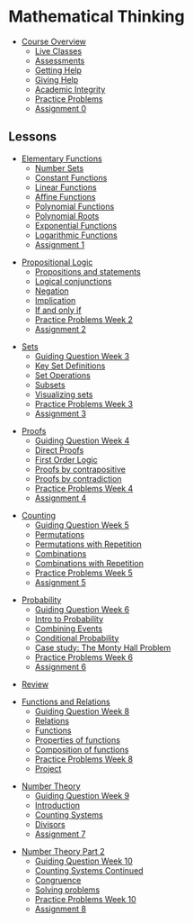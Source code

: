 # Mathematical Thinking
<!-- name:Mathematical Thinking, code:CSF004, term:Oct-2023, about_path:src/course-overview.md -->

- [Course Overview](course-overview.md) <!-- w:60, k:general, p:2023-09-27 -->
  - [Live Classes](live-classes.md) <!-- w:30, k:assignment, g:10, d:2023-10-02, p:2023-09-27 -->
  - [Assessments](assessments.md) <!-- w:30, k:general, p:2023-09-27 -->
  - [Getting Help](getting-help.md) <!-- w:30, k:general, p:2023-09-27 -->
  - [Giving Help](giving-help.md) <!-- w:30, k:general, p:2023-09-27 -->
  - [Academic Integrity](academic-integrity.md) <!-- w:30, k:general, p:2023-09-27 -->
  - [Practice Problems](homework/problem-sets/week0.md) <!-- w:300, k:general, p:2023-09-27 -->
  - [Assignment 0](homework/assignments/assignment0.md) <!-- w:60, k:assignmentSummative, g:6.5, d:2023-10-02, p:2023-09-27 -->

## Lessons

<!-- Week 1 -->
- [Elementary Functions](lessons/elementary-functions.md) <!-- w:90, k:general, p:2023-09-27 -->
  - [Number Sets](lessons/elementary-functions/number-sets.md) <!-- w:90, k:general, p:2023-09-27 -->
  - [Constant Functions](lessons/elementary-functions/constant-functions.md)  <!-- w:90, k:general, p:2023-09-27 -->
  - [Linear Functions](lessons/elementary-functions/linear-functions.md)  <!-- w:90, k:general, p:2023-09-27 -->
  - [Affine Functions](lessons/elementary-functions/affine-functions.md)  <!-- w:90, k:general, p:2023-09-27 -->
  - [Polynomial Functions](lessons/elementary-functions/polynomials.md)  <!-- w:90, k:general, p:2023-09-27 -->
  - [Polynomial Roots](lessons/elementary-functions/polynomial-roots.md)  <!-- w:90, k:general, p:2023-09-27 -->
  - [Exponential Functions](lessons/elementary-functions/exponentials.md)  <!-- w:90, k:general, p:2023-09-27 -->
  - [Logarithmic Functions](lessons/elementary-functions/logarithms.md)  <!-- w:90, k:general, p:2023-09-27 -->
  - [Assignment 1](homework/assignments/assignment1.md) <!-- w:60, k:assignmentSummative, g:6.5, d:2023-10-02, p:2023-09-27 -->

<!-- Week 2 -->
- [Propositional Logic](lessons/propositional-logic.md) <!-- w:90, k:general, p:2023-09-27 -->
  - [Propositions and statements](lessons/propositional-logic/propositions.md)  <!-- w:90, k:general, p:2023-09-27 -->
  - [Logical conjunctions](lessons/propositional-logic/logical-conjunctions.md)  <!-- w:90, k:general, p:2023-09-27 -->
  - [Negation](lessons/propositional-logic/negation.md)  <!-- w:90, k:general, p:2023-09-27 -->
  - [Implication](lessons/propositional-logic/implication.md)  <!-- w:90, k:general, p:2023-09-27 -->
  - [If and only if](lessons/propositional-logic/iff.md)  <!-- w:90, k:general, p:2023-09-27 -->
  - [Practice Problems Week 2](homework/problem-sets/week1.md) <!-- w:300, k:general, p:2023-09-27 -->
  - [Assignment 2](homework/assignments/assignment2.md) <!-- w:60, k:assignmentSummative, g:6.5, d:2023-10-02, p:2023-09-27 -->

<!-- Week 3 -->
- [Sets](lessons/sets.md) <!-- w:90, k:general, p:2023-09-27 -->
  - [Guiding Question Week 3](homework/the-question/week2.md)  <!-- w:90, k:general, p:2023-09-27 -->
  - [Key Set Definitions](lessons/sets/set_definitions.md)  <!-- w:90, k:general, p:2023-09-27 -->
  - [Set Operations](lessons/sets/set_operations.md)  <!-- w:90, k:general, p:2023-09-27 -->
  - [Subsets](lessons/sets/subsets.md)  <!-- w:90, k:general, p:2023-09-27 -->
  - [Visualizing sets](lessons/sets/visualizing_sets.md)  <!-- w:90, k:general, p:2023-09-27 -->
  - [Practice Problems Week 3](homework/problem-sets/week2.md) <!-- w:300, k:general, p:2023-09-27 -->
  - [Assignment 3](homework/assignments/assignment3.md) <!-- w:60, k:assignmentSummative, g:6.5, d:2023-10-02, p:2023-09-27 -->

<!-- Week 4 -->
- [Proofs](lessons/proofs.md) <!-- w:90, k:general, p:2023-09-27 -->
  - [Guiding Question Week 4](homework/the-question/week3.md)  <!-- w:90, k:general, p:2023-09-27 -->
  - [Direct Proofs](lessons/proofs/direct_proofs.md)  <!-- w:90, k:general, p:2023-09-27 -->
  - [First Order Logic](lessons/proofs/first_order_logic.md)  <!-- w:90, k:general, p:2023-09-27 -->
  - [Proofs by contrapositive](lessons/proofs/indirect_proofs_contrapositive.md)  <!-- w:90, k:general, p:2023-09-27 -->
  - [Proofs by contradiction](lessons/proofs/indirect_proofs_contradiction.md)  <!-- w:90, k:general, p:2023-09-27 -->
  - [Practice Problems Week 4](homework/problem-sets/week3.md) <!-- w:300, k:general, p:2023-09-27 -->
  - [Assignment 4](homework/assignments/assignment4.md) <!-- w:60, k:assignmentSummative, g:6.5, d:2023-10-02, p:2023-09-27 -->

<!-- Week 5 -->
- [Counting](lessons/counting.md) <!-- w:90, k:general, p:2023-09-27 -->
  - [Guiding Question Week 5](homework/the-question/week4.md)  <!-- w:90, k:general, p:2023-09-27 -->
  - [Permutations](lessons/counting/permutations.md)  <!-- w:90, k:general, p:2023-09-27 -->
  - [Permutations with Repetition](lessons/counting/permutations_repetition.md)  <!-- w:90, k:general, p:2023-09-27 -->
  - [Combinations](lessons/counting/combinations.md)  <!-- w:90, k:general, p:2023-09-27 -->
  - [Combinations with Repetition](lessons/counting/combinations_repetition.md)  <!-- w:90, k:general, p:2023-09-27 -->
  - [Practice Problems Week 5](homework/problem-sets/week4.md) <!-- w:300, k:general, p:2023-09-27 -->
  - [Assignment 5](homework/assignments/assignment5.md) <!-- w:60, k:assignmentSummative, g:6.5, d:2023-10-02, p:2023-09-27 -->

<!-- Week 6 -->
- [Probability](lessons/probability.md) <!-- w:90, k:general, p:2023-09-27 -->
  - [Guiding Question Week 6](homework/the-question/week5.md)  <!-- w:90, k:general, p:2023-09-27 -->
  - [Intro to Probability](lessons/probability/probability_intro.md)  <!-- w:90, k:general, p:2023-09-27 -->
  - [Combining Events](lessons/probability/complex_events.md)  <!-- w:90, k:general, p:2023-09-27 -->
  - [Conditional Probability](lessons/probability/conditional_probability.md)  <!-- w:90, k:general, p:2023-09-27 -->
  - [Case study: The Monty Hall Problem](lessons/probability/case_study.md)  <!-- w:90, k:general, p:2023-09-27 -->
  - [Practice Problems Week 6](homework/problem-sets/week5.md) <!-- w:300, k:general, p:2023-09-27 -->
  - [Assignment 6](homework/assignments/assignment6.md) <!-- w:60, k:assignmentSummative, g:7, d:2023-10-02, p:2023-09-27 -->

<!-- Week 7 -->
- [Review](lessons/review.md)   <!-- w:600, k:general, p:2023-09-27 -->

<!-- Week 8 -->
- [Functions and Relations](lessons/functions-and-relations.md) <!-- w:90, k:general, p:2023-09-27 -->
  - [Guiding Question Week 8](homework/the-question/week6.md)  <!-- w:90, k:general, p:2023-09-27 -->
  - [Relations](lessons/functions/relations.md)  <!-- w:90, k:general, p:2023-09-27 -->
  - [Functions](lessons/functions/functions.md)  <!-- w:90, k:general, p:2023-09-27 -->
  - [Properties of functions](lessons/functions/properties.md)  <!-- w:90, k:general, p:2023-09-27 -->
  - [Composition of functions](lessons/functions/composition.md)  <!-- w:90, k:general, p:2023-09-27 -->
  - [Practice Problems Week 8](homework/problem-sets/week6.md) <!-- w:300, k:general, p:2023-09-27 -->
  - [Project](project.md) <!-- w:600, k:assignmentSummative, g:30, d:2023-10-02, p:2023-09-27 -->

 <!-- Week 9 -->
- [Number Theory](lessons/number-theory.md) <!-- w:90, k:general, p:2023-09-27 -->
  - [Guiding Question Week 9](homework/the-question/week8.md)  <!-- w:90, k:general, p:2023-09-27 -->
  - [Introduction](lessons/number-theory/1-intro.md)  <!-- w:90, k:general, p:2023-09-27 -->
  - [Counting Systems](lessons/number-theory/2-counting-systems.md)  <!-- w:90, k:general, p:2023-09-27 -->
  - [Divisors](lessons/number-theory/3-common-denominators.md)  <!-- w:90, k:general, p:2023-09-27 -->
  - [Assignment 7](homework/assignments/assignment7.md) <!-- w:60, k:assignmentSummative, g:7, d:2023-10-02, p:2023-09-27 -->

<!-- Week 10 -->
- [Number Theory Part 2](lessons/number-theory-2.md) <!-- w:90, k:general, p:2023-09-27 -->
  - [Guiding Question Week 10](homework/the-question/week9.md)  <!-- w:90, k:general, p:2023-09-27 -->
  - [Counting Systems Continued](lessons/number-theory/2-counting-systems.md)  <!-- w:90, k:general, p:2023-09-27 -->
  - [Congruence](lessons/number-theory/4-congruence.md)  <!-- w:90, k:general, p:2023-09-27 -->
  - [Solving problems](lessons/number-theory/5-solving-congruences.md)  <!-- w:90, k:general, p:2023-09-27 -->
  - [Practice Problems Week 10](homework/problem-sets/final_problem_set.md) <!-- w:300, k:general, p:2023-09-27 -->
  - [Assignment 8](homework/assignments/assignment8.md) <!-- w:60, k:assignmentSummative, g:7, d:2023-10-02, p:2023-09-27 -->
  